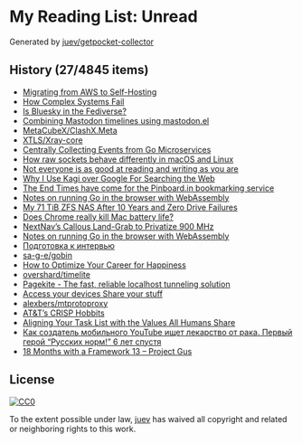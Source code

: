 # My Reading List: Unread

Generated by [juev/getpocket-collector](https://github.com/juev/getpocket-collector)

## History (27/4845 items)

- [Migrating from AWS to Self-Hosting](https://ziglang.org/news/migrate-to-self-hosting/)
- [How Complex Systems Fail](https://how.complexsystems.fail/)
- [Is Bluesky in the Fediverse?](https://www.joelotter.com/posts/2024/09/bluesky-fediverse/)
- [Combining Mastodon timelines using mastodon.el](https://sachachua.com/blog/2024/09/combining-mastodon-timelines-using-mastodon-el/)
- [MetaCubeX/ClashX.Meta](https://github.com/MetaCubeX/ClashX.Meta)
- [XTLS/Xray-core](https://github.com/XTLS/Xray-core)
- [Centrally Collecting Events from Go Microservices](https://itnext.io/centrally-collecting-events-from-go-microservices-a1e2375a62e3)
- [How raw sockets behave differently in macOS and Linux](https://swagnik.netlify.app/posts/how-raw-sockets-behave-in-different-systems/)
- [Not everyone is as good at reading and writing as you are](https://shkspr.mobi/blog/2024/09/not-everyone-is-as-good-at-reading-and-writing-as-you-are/)
- [Why I Use Kagi over Google For Searching the Web](https://www.maketecheasier.com/why-use-kagi-over-google/)
- [The End Times have come for the Pinboard.in bookmarking service](https://notes.kateva.org/2024/09/the-end-times-have-come-for-pinboardin.html)
- [Notes on running Go in the browser with WebAssembly](https://eli.thegreenplace.net/2024/notes-on-running-go-in-the-browser-with-webassembly/)
- [My 71 TiB ZFS NAS After 10 Years and Zero Drive Failures](https://louwrentius.com/my-71-tib-zfs-nas-after-10-years-and-zero-drive-failures.html)
- [Does Chrome really kill Mac battery life?](https://sixcolors.com/link/2024/09/does-chrome-really-kill-mac-battery-life/)
- [NextNav’s Callous Land-Grab to Privatize 900 MHz](https://www.eff.org/deeplinks/2024/09/nextnavs-callous-band-grab-privatize-900-mhz)
- [Notes on running Go in the browser with WebAssembly](https://simonwillison.net/2024/Sep/14/go-in-the-browser-with-webassembly/)
- [Подготовка к интервью](https://grishaev.me/no-faang-2/)
- [sa-g-e/gobin](https://github.com/sa-g-e/gobin)
- [How to Optimize Your Career for Happiness](https://praachi.work/blog/optimize-career-happiness/)
- [overshard/timelite](https://github.com/overshard/timelite)
- [Pagekite - The fast, reliable localhost tunneling solution](https://pagekite.net/)
- [Access your devices Share your stuff](https://telebit.cloud/)
- [alexbers/mtprotoproxy](https://github.com/alexbers/mtprotoproxy/tree/master)
- [AT&T’s CRISP Hobbits](https://thechipletter.substack.com/p/at-and-ts-crisp-hobbits)
- [Aligning Your Task List with the Values All Humans Share](https://www.blog.plaintextpaperless.com/p/aligning-tasks-with-values)
- [Как создатель мобильного YouTube ищет лекарство от рака. Первый герой “Русских норм!” 6 лет спустя](https://www.youtube.com/watch?v=zNpTHznYMW4)
- [18 Months with a Framework 13 – Project Gus](https://www.projectgus.com/2024/09/18-months-with-framework-laptop/)

## License

[![CC0](https://mirrors.creativecommons.org/presskit/buttons/88x31/svg/cc-zero.svg)](https://creativecommons.org/publicdomain/zero/1.0/)

To the extent possible under law, [juev](https://github.com/juev) has waived all copyright and related or neighboring rights to this work.
